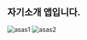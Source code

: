 ## 자기소개 앱입니다.
![asas1](https://user-images.githubusercontent.com/83578295/207220690-29989534-ab3e-4db6-94d7-e72c5ed5f941.png)
![asas2](https://user-images.githubusercontent.com/83578295/207220702-f058443f-2e3d-4696-aa02-f7995e818285.png)

